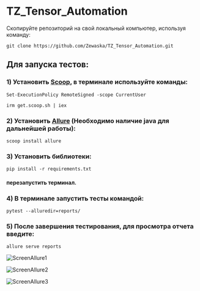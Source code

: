 # TZ_Tensor_Automation

Скопируйте репозиторий на свой локальный компьютер, используя команду:

```
git clone https://github.com/Zewaska/TZ_Tensor_Automation.git
```


## Для запуска тестов:
### 1) Установить [Scoop](https://scoop.sh/), в терминале используйте команды: 

```
Set-ExecutionPolicy RemoteSigned -scope CurrentUser
```
```
irm get.scoop.sh | iex
``` 

### 2) Установить [Allure](https://docs.qameta.io/allure-report/) (Необходимо наличие java для дальнейшей работы):

```
scoop install allure
``` 

### 3) Установить библиотеки:
```
pip install -r requirements.txt
``` 
#### перезапустить терминал.
### 4) В терминале запустить тесты командой: 

```
pytest --alluredir=reports/
```
### 5) После завершения тестирования, для просмотра отчета введите:
```
allure serve reports
```

![ScreenAllure1](https://i2.paste.pics/9b336476de36d0b747f75f981707187d.png)

![ScreenAllure2](https://i2.paste.pics/39f5ca1132d22e29e2aba99c14dbdbef.png)

![ScreenAllure3](https://i2.paste.pics/d78d45d17e8fc37de342c7bfb47cab55.png)
